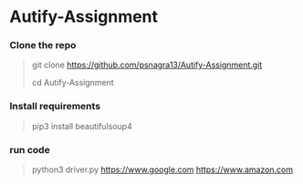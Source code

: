 # Autify-Assignment

### Clone the repo
> git clone https://github.com/psnagra13/Autify-Assignment.git
> 
> cd Autify-Assignment
### Install requirements
> pip3 install beautifulsoup4

### run code
> python3 driver.py https://www.google.com https://www.amazon.com